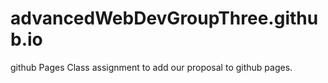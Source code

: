 # advancedWebDevGroupThree.github.io
github Pages
Class assignment to add our proposal to github pages.
